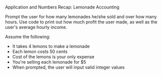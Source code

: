Application and Numbers Recap: Lemonade Accounting

Prompt the user for how many lemonades he/she sold and over how many hours. Use code to print out how much profit the user made, as well as the user's average hourly income.

Assume the following:

- It takes 4 lemons to make a lemonade
- Each lemon costs 50 cents
- Cost of the lemons is your only expense
- You're selling each lemonade for $5
- When prompted, the user will input valid integer values
